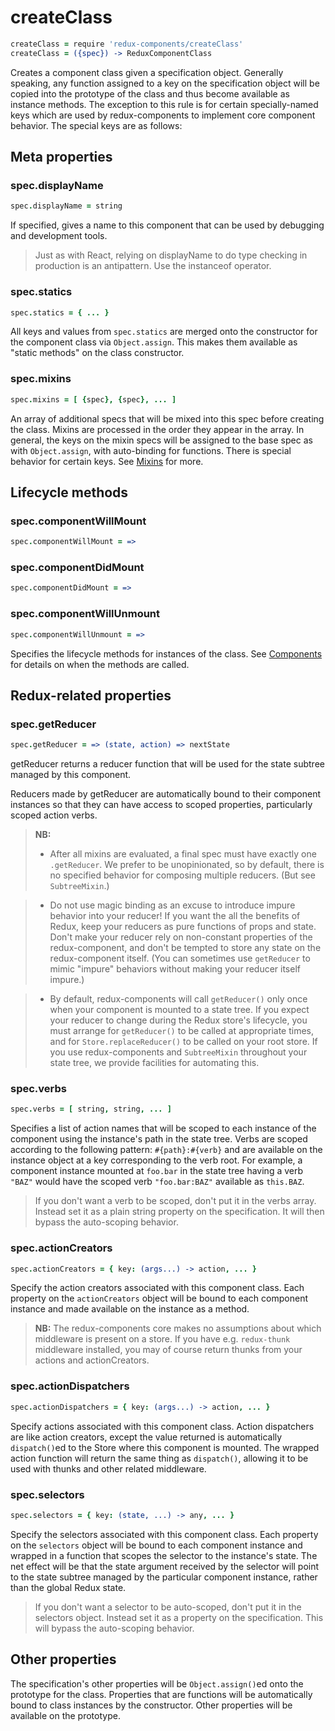 # createClass
```coffeescript
createClass = require 'redux-components/createClass'
createClass = ({spec}) -> ReduxComponentClass
```
Creates a component class given a specification object. Generally speaking, any function assigned to a key on the specification object will be copied into the prototype of the class and thus become available as instance methods. The exception to this rule is for certain specially-named keys which are used by redux-components to implement core component behavior. The special keys are as follows:

## Meta properties

### spec.displayName
```coffeescript
spec.displayName = string
```
If specified, gives a name to this component that can be used by debugging and development tools.

> Just as with React, relying on displayName to do type checking in production is an antipattern. Use the instanceof operator.

### spec.statics
```coffeescript
spec.statics = { ... }
```
All keys and values from ```spec.statics``` are merged onto the constructor for the component class via ```Object.assign```. This makes them available as "static methods" on the class constructor.

### spec.mixins
```coffeescript
spec.mixins = [ {spec}, {spec}, ... ]
```
An array of additional specs that will be mixed into this spec before creating the class. Mixins are processed in the order they appear in the array. In general, the keys on the mixin specs will be assigned to the base spec as with ```Object.assign```, with auto-binding for functions. There is special behavior for certain keys. See [Mixins](Mixins.md) for more.

## Lifecycle methods

### spec.componentWillMount
```coffeescript
spec.componentWillMount = =>
```
### spec.componentDidMount
```coffeescript
spec.componentDidMount = =>
```
### spec.componentWillUnmount
```coffeescript
spec.componentWillUnmount = =>
```
Specifies the lifecycle methods for instances of the class. See [Components](Components.md) for details on when the methods are called.

## Redux-related properties

### spec.getReducer
```coffeescript
spec.getReducer = => (state, action) => nextState
```
getReducer returns a reducer function that will be used for the state subtree managed by this component.

Reducers made by getReducer are automatically bound to their component instances so that they can have access to scoped properties, particularly scoped action verbs.

> **NB:**
> - After all mixins are evaluated, a final spec must have exactly one ```.getReducer```. We prefer to be unopinionated, so by default, there is no specified behavior for composing multiple reducers. (But see ```SubtreeMixin```.)

> - Do not use magic binding as an excuse to introduce impure behavior into your reducer! If you want the all the benefits of Redux, keep your reducers as pure functions of props and state. Don't make your reducer rely on non-constant properties of the redux-component, and don't be tempted to  store any state on the redux-component itself. (You can sometimes use ```getReducer``` to mimic "impure" behaviors without making your reducer itself impure.)

> - By default, redux-components will call `getReducer()` only once when your component is mounted to a state tree. If you expect your reducer to change during the Redux store's lifecycle, you must arrange for `getReducer()` to be called at appropriate times, and for `Store.replaceReducer()` to be called on your root store. If you use redux-components and `SubtreeMixin` throughout your state tree, we provide facilities for automating this.

### spec.verbs
```coffeescript
spec.verbs = [ string, string, ... ]
```
Specifies a list of action names that will be scoped to each instance of the component using the instance's path in the state tree. Verbs are scoped according to the following pattern: ```#{path}:#{verb}``` and are available on the instance object at a key corresponding to the verb root. For example, a component instance mounted at ```foo.bar``` in the state tree having a verb ```"BAZ"``` would have the scoped verb ```"foo.bar:BAZ"``` available as ```this.BAZ```.

> If you don't want a verb to be scoped, don't put it in the verbs array. Instead set it as a plain string property on the specification. It will then bypass the auto-scoping behavior.

### spec.actionCreators
```coffeescript
spec.actionCreators = { key: (args...) -> action, ... }
```
Specify the action creators associated with this component class. Each property on the ```actionCreators``` object will be bound to each component instance and made available on the instance as a method.
> **NB:** The redux-components core makes no assumptions about which middleware is present on a store. If you have e.g. `redux-thunk` middleware installed, you may of course return thunks from your actions and actionCreators.

### spec.actionDispatchers
```coffeescript
spec.actionDispatchers = { key: (args...) -> action, ... }
```
Specify actions associated with this component class. Action dispatchers are like action creators, except the value returned is automatically `dispatch()`ed to the Store where this component is mounted. The wrapped action function will return the same thing as `dispatch()`, allowing it to be used with thunks and other related middleware.

### spec.selectors
```coffeescript
spec.selectors = { key: (state, ...) -> any, ... }
```
Specify the selectors associated with this component class. Each property on the `selectors` object will be bound to each component instance and wrapped in a function that scopes the selector to the instance's state. The net effect will be that the state argument received by the selector will point to the state subtree managed by the particular component instance, rather than the global Redux state.
> If you don't want a selector to be auto-scoped, don't put it in the selectors object. Instead set it as a property on the specification. This will bypass the auto-scoping behavior.

## Other properties

The specification's other properties will be `Object.assign()`ed onto the prototype for the class. Properties that are functions will be automatically bound to class instances by the constructor. Other properties will be available on the prototype.
